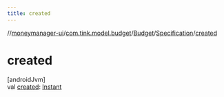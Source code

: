 ```yaml
---
title: created
---
```

//[moneymanager-ui](../../../../index.html)/[com.tink.model.budget](../../index.html)/[Budget](../index.html)/[Specification](index.html)/[created](created.html)



# created



[androidJvm]\
val [created](created.html): [Instant](https://developer.android.com/reference/kotlin/java/time/Instant.html)




